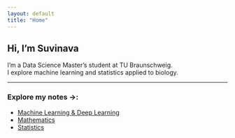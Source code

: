 ```yaml
---
layout: default
title: "Home"
---
```


## Hi, I’m Suvinava

I’m a Data Science Master’s student at TU Braunschweig.  
I explore machine learning and statistics applied to biology.

---

### Explore my notes →:
- [Machine Learning & Deep Learning](/ml/)
- [Mathematics](/mathematics/)
- [Statistics](/statistics/)
